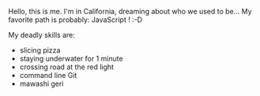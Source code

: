 Hello, this is me. I'm in California, dreaming about who we used to be...
My favorite path is probably: JavaScript ! :-D

My deadly skills are:
* slicing pizza
* staying underwater for 1 minute
* crossing road at the red light
* command line Git
* mawashi geri

